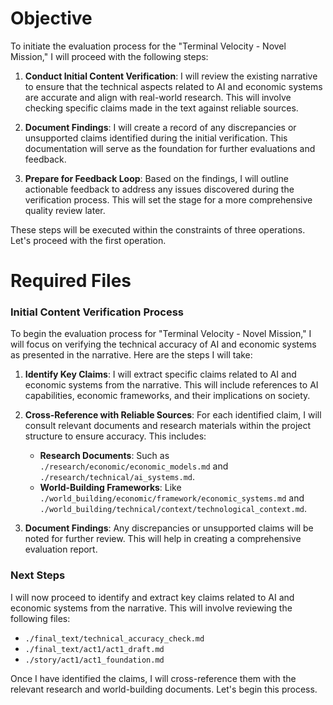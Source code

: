 # Objective
To initiate the evaluation process for the "Terminal Velocity - Novel Mission," I will proceed with the following steps:

1. **Conduct Initial Content Verification**: I will review the existing narrative to ensure that the technical aspects related to AI and economic systems are accurate and align with real-world research. This will involve checking specific claims made in the text against reliable sources.

2. **Document Findings**: I will create a record of any discrepancies or unsupported claims identified during the initial verification. This documentation will serve as the foundation for further evaluations and feedback.

3. **Prepare for Feedback Loop**: Based on the findings, I will outline actionable feedback to address any issues discovered during the verification process. This will set the stage for a more comprehensive quality review later.

These steps will be executed within the constraints of three operations. Let's proceed with the first operation.

# Required Files
### Initial Content Verification Process

To begin the evaluation process for "Terminal Velocity - Novel Mission," I will focus on verifying the technical accuracy of AI and economic systems as presented in the narrative. Here are the steps I will take:

1. **Identify Key Claims**: I will extract specific claims related to AI and economic systems from the narrative. This will include references to AI capabilities, economic frameworks, and their implications on society.

2. **Cross-Reference with Reliable Sources**: For each identified claim, I will consult relevant documents and research materials within the project structure to ensure accuracy. This includes:
   - **Research Documents**: Such as `./research/economic/economic_models.md` and `./research/technical/ai_systems.md`.
   - **World-Building Frameworks**: Like `./world_building/economic/framework/economic_systems.md` and `./world_building/technical/context/technological_context.md`.

3. **Document Findings**: Any discrepancies or unsupported claims will be noted for further review. This will help in creating a comprehensive evaluation report.

### Next Steps

I will now proceed to identify and extract key claims related to AI and economic systems from the narrative. This will involve reviewing the following files:

- `./final_text/technical_accuracy_check.md`
- `./final_text/act1/act1_draft.md`
- `./story/act1/act1_foundation.md`

Once I have identified the claims, I will cross-reference them with the relevant research and world-building documents. Let's begin this process.
